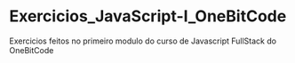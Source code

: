 # Exercicios_JavaScript-I_OneBitCode
Exercicios feitos no primeiro modulo do curso de Javascript FullStack do OneBitCode
